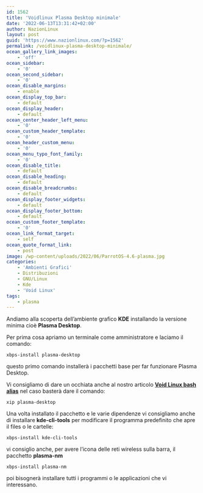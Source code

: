 ```yaml
---
id: 1562
title: 'Voidlinux Plasma Desktop minimale'
date: '2022-06-13T13:31:42+02:00'
author: NazionLinux
layout: post
guid: 'https://www.nazionlinux.com/?p=1562'
permalink: /voidlinux-plasma-desktop-minimale/
ocean_gallery_link_images:
    - 'off'
ocean_sidebar:
    - '0'
ocean_second_sidebar:
    - '0'
ocean_disable_margins:
    - enable
ocean_display_top_bar:
    - default
ocean_display_header:
    - default
ocean_center_header_left_menu:
    - '0'
ocean_custom_header_template:
    - '0'
ocean_header_custom_menu:
    - '0'
ocean_menu_typo_font_family:
    - '0'
ocean_disable_title:
    - default
ocean_disable_heading:
    - default
ocean_disable_breadcrumbs:
    - default
ocean_display_footer_widgets:
    - default
ocean_display_footer_bottom:
    - default
ocean_custom_footer_template:
    - '0'
ocean_link_format_target:
    - self
ocean_quote_format_link:
    - post
image: /wp-content/uploads/2022/06/ParrotOS-4.6-plasma.jpg
categories:
    - 'Ambienti Grafici'
    - Distribuzioni
    - GNU/Linux
    - Kde
    - 'Void Linux'
tags:
    - plasma
---
```


Andiamo alla scoperta dell’ambiente grafico **KDE** installando la versione minima cioè **Plasma Desktop**.

Per prima cosa apriamo un terminale come amministratore e laciamo il comando:

`xbps-install plasma-desktop`

questo primo comando installerà i pacchetti base per far funzionare Plasma Desktop.

Vi consigliamo di dare un occhiata anche al nostro articolo **[Void Linux bash alias](https://www.nazionlinux.com/void-linux-bash-alias/)** nel caso basterà dare il comando:

`xip plasma-desktop`

Una volta installato il pacchetto e le varie dipendenze vi consigliamo anche di installare **kde-cli-tools** per modificare il programma predefinito che apre il files o le cartelle:

`xbps-install kde-cli-tools`

vi consiglio anche, per avere l’icona delle reti wireless sulla barra, il pacchetto **plasma-nm**

`xbps-install plasma-nm`

poi bisognerà installare tutti i programmi o le applicazioni che vi interessano.